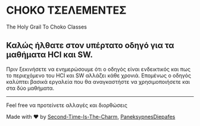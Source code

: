 # CHOKO ΤΣΕΛΕΜΕΝΤΕΣ
The Holy Grail To Choko Classes

## Καλώς ήλθατε στον υπέρτατο οδηγό για τα μαθήματα HCI και SW.

Πριν ξεκινήσετε να ενημερώσουμε ότι ο οδηγός είναι ενδεικτικός και πως το περιεχόμενο του HCI και SW αλλάζει κάθε χρονιά. Επομένως ο οδηγός καλύπτει βασικά εργαλεία που θα αναγκαστήστε να χρησιμοπoιήσετε και στα δύο μαθήματα.

----------------------------------------------------------------------------------------------------------------------------------------------------------------
Feel free να προτείνετε αλλαγές και διορθώσεις

Made with :heart:  by [Second-Time-Is-The-Charm](https://github.com/Second-Time-Is-The-Charm), [PaneksypnesDiepafes](https://github.com/PaneksypnesDiepafes)
